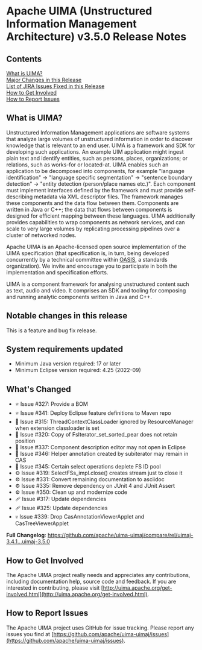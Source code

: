 <!--
***************************************************************
* Licensed to the Apache Software Foundation (ASF) under one
* or more contributor license agreements.  See the NOTICE file
* distributed with this work for additional information
* regarding copyright ownership.  The ASF licenses this file
* to you under the Apache License, Version 2.0 (the
* "License"); you may not use this file except in compliance
* with the License.  You may obtain a copy of the License at
*
*   http://www.apache.org/licenses/LICENSE-2.0
* 
* Unless required by applicable law or agreed to in writing,
* software distributed under the License is distributed on an
* "AS IS" BASIS, WITHOUT WARRANTIES OR CONDITIONS OF ANY
* KIND, either express or implied.  See the License for the
* specific language governing permissions and limitations
* under the License.
***************************************************************
-->
   
# Apache UIMA (Unstructured Information Management Architecture) v3.5.0 Release Notes

## Contents

[What is UIMA?](#what.is.uima)  
[Major Changes in this Release](#major.changes)  
[List of JIRA Issues Fixed in this Release](#list.issues)  
[How to Get Involved](#get.involved)  
[How to Report Issues](#report.issues)  

## <a id="what.is.uima">What is UIMA?</a>

Unstructured Information Management applications are software systems that analyze large volumes of
unstructured information in order to discover knowledge that is relevant to an end user. UIMA is a
framework and SDK for developing such applications. An example UIM application might ingest plain
text and identify entities, such as persons, places, organizations; or relations, such as works-for
or located-at. UIMA enables such an application to be decomposed into components, for example
"language identification" -> "language specific segmentation" -> "sentence boundary detection" ->
"entity detection (person/place names etc.)". Each component must implement interfaces defined by
the framework and must provide self-describing metadata via XML descriptor files. The framework
manages these components and the data flow between them. Components are written in Java or C++; the
data that flows between components is designed for efficient mapping between these languages. UIMA
additionally provides capabilities to wrap components as network services, and can scale to very
large volumes by replicating processing pipelines over a cluster of networked nodes.

Apache UIMA is an Apache-licensed open source implementation of the UIMA specification (that 
specification is, in turn, being developed concurrently by a technical committee within
[OASIS](http://www.oasis-open.org), a standards organization). We invite and encourage you to
participate in both the implementation and specification efforts.

UIMA is a component framework for analysing unstructured content such as text, audio and video. It
comprises an SDK and tooling for composing and running analytic components written in Java and C++.

## <a id="major.changes">Notable changes in this release</a>

This is a feature and bug fix release.

## System requirements updated

* Minimum Java version required: 17 or later
* Minimum Eclipse version required: 4.25 (2022-09)


## What's Changed
* ⭐️ Issue #327: Provide a BOM
* ⭐️ Issue #341: Deploy Eclipse feature definitions to Maven repo
* 🦟 Issue #315: ThreadContextClassLoader ignored by ResourceManager when extension classloader is set
* 🦟 Issue #320: Copy of FsIterator_set_sorted_pear does not retain position
* 🦟 Issue #337: Component description editor may not open in Eclipse
* 🦟 Issue #346: Helper annotation created by subiterator may remain in CAS
* 🦟 Issue #345: Certain select operations deplete FS ID pool
* ⚙️ Issue #319: SelectFSs_impl.close() creates stream just to close it
* ⚙️ Issue #331: Convert remaining documentation to asciidoc
* ⚙️ Issue #335: Remove dependency on JUnit 4 and JUnit Assert
* ⚙️ Issue #350: Clean up and modernize code
* 🩹 Issue #317: Update dependencies
* 🩹 Issue #325: Update dependencies
* 💀 Issue #339: Drop CasAnnotationViewerApplet and CasTreeViewerApplet


**Full Changelog**: https://github.com/apache/uima-uimaj/compare/rel/uimaj-3.4.1...uimaj-3.5.0


## <a id="get.involved">How to Get Involved</a>

The Apache UIMA project really needs and appreciates any contributions, including documentation 
help, source code and feedback. If you are interested in contributing, please visit 
[http://uima.apache.org/get-involved.html](http://uima.apache.org/get-involved.html).

## <a id="report.issues">How to Report Issues</a>

The Apache UIMA project uses GitHub for issue tracking. Please report any issues you find at 
[https://github.com/apache/uima-uimaj/issues](https://github.com/apache/uima-uimaj/issues).
